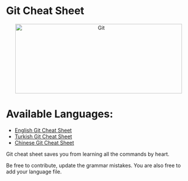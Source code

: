 Git Cheat Sheet
===============

<p align="center">
	<img alt="Git" src="./Img/git-logo.png" height="190" width="455">
</p>

# Available Languages:
- [English Git Cheat Sheet](https://github.com/ArslanBilal/Git-Cheat-Sheet/blob/master/Git%20Cheat%20Sheet-Eng.md)
- [Turkish Git Cheat Sheet](https://github.com/ArslanBilal/Git-Cheat-Sheet/blob/master/Git%20Cheat%20Sheet-Tr.md)
- [Chinese Git Cheat Sheet](https://github.com/flyhigher139/Git-Cheat-Sheet/blob/master/Git%20Cheat%20Sheet-Zh.md)

Git cheat sheet saves you from learning all the commands by heart.

Be free to contribute, update the grammar mistakes. You are also free to add your language file.
